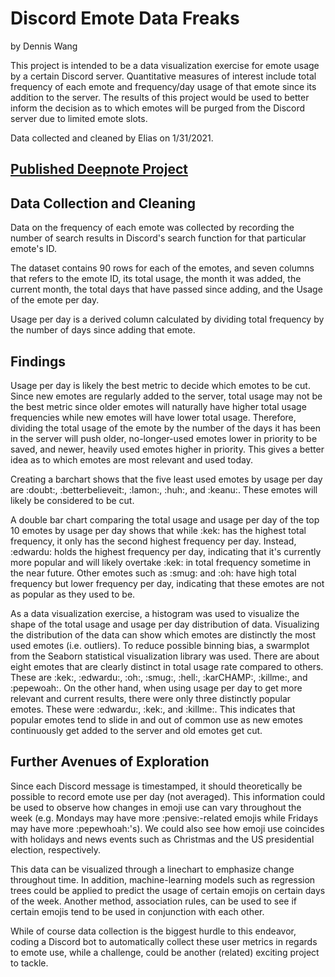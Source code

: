 # Discord Emote Data Freaks
by Dennis Wang

This project is intended to be a data visualization exercise for emote usage by a certain Discord server. Quantitative measures of interest include total frequency of each emote and frequency/day usage of that emote since its addition to the server. The results of this project would be used to better inform the decision as to which emotes will be purged from the Discord server due to limited emote slots.

Data collected and cleaned by Elias on 1/31/2021.

## [Published Deepnote Project](https://deepnote.com/publish/f3f0cdc0-9d67-4ea8-b8bf-c520b1e27f8e)

## Data Collection and Cleaning
Data on the frequency of each emote was collected by recording the number of search results in Discord's search function for that particular emote's ID.

The dataset contains 90 rows for each of the emotes, and seven columns that refers to the emote ID, its total usage, the month it was added, the current month, the total days that have passed since adding, and the Usage of the emote per day.

Usage per day is a derived column calculated by dividing total frequency by the number of days since adding that emote.

## Findings
Usage per day is likely the best metric to decide which emotes to be cut. Since new emotes are regularly added to the server, total usage may not be the best metric since older emotes will naturally have higher total usage frequencies while new emotes will have lower total usage. Therefore, dividing the total usage of the emote by the number of the days it has been in the server will push older, no-longer-used emotes lower in priority to be saved, and newer, heavily used emotes higher in priority. This gives a better idea as to which emotes are most relevant and used today. 

Creating a barchart shows that the five least used emotes by usage per day are :doubt:, :betterbelieveit:, :lamon:, :huh:, and :keanu:. These emotes will likely be considered to be cut. 

A double bar chart comparing the total usage and usage per day of the top 10 emotes by usage per day shows that while :kek: has the highest total frequency, it only has the second highest frequency per day. Instead, :edwardu: holds the highest frequency per day, indicating that it's currently more popular and will likely overtake :kek: in total frequency sometime in the near future. Other emotes such as :smug: and :oh: have high total frequency but lower frequency per day, indicating that these emotes are not as popular as they used to be.

As a data visualization exercise, a histogram was used to visualize the shape of the total usage and usage per day distribution of data. Visualizing the distribution of the data can show which emotes are distinctly the most used emotes (i.e. outliers). To reduce possible binning bias, a swarmplot from the Seaborn statistical visualization library was used. There are about eight emotes that are clearly distinct in total usage rate compared to others. These are :kek:, :edwardu:, :oh:, :smug:, :hell:, :karCHAMP:, :killme:, and :pepewoah:. On the other hand, when using usage per day to get more relevant and current results, there were only three distinctly popular emotes. These were :edwardu:, :kek:, and :killme:. This indicates that popular emotes tend to slide in and out of common use as new emotes continuously get added to the server and old emotes get cut.

## Further Avenues of Exploration
Since each Discord message is timestamped, it should theoretically be possible to record emote use per day (not averaged). This information could be used to observe how changes in emoji use can vary throughout the week (e.g. Mondays may have more :<zero-width space>pensive:-related emojis while Fridays may have more :pepewhoah:'s). We could also see how emoji use coincides with holidays and news events such as Christmas and the US presidential election, respectively.

This data can be visualized through a linechart to emphasize change throughout time. In addition, machine-learning models such as regression trees could be applied to predict the usage of certain emojis on certain days of the week. Another method, association rules, can be used to see if certain emojis tend to be used in conjunction with each other.

While of course data collection is the biggest hurdle to this endeavor, coding a Discord bot to automatically collect these user metrics in regards to emote use, while a challenge, could be another (related) exciting project to tackle.


